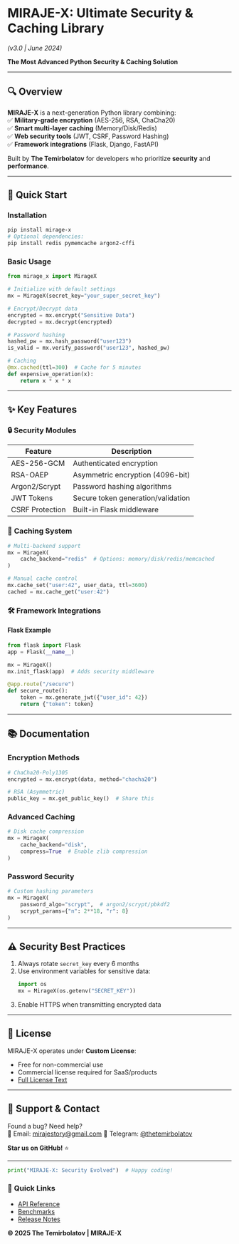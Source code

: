 # **MIRAJE-X: Ultimate Security & Caching Library**  
*(v3.0 | June 2024)*  


**The Most Advanced Python Security & Caching Solution**  

---

## 🔍 **Overview**  
**MIRAJE-X** is a next-generation Python library combining:  
✅ **Military-grade encryption** (AES-256, RSA, ChaCha20)  
✅ **Smart multi-layer caching** (Memory/Disk/Redis)  
✅ **Web security tools** (JWT, CSRF, Password Hashing)  
✅ **Framework integrations** (Flask, Django, FastAPI)  

Built by **The Temirbolatov** for developers who prioritize **security** and **performance**.  

---

## 🚀 **Quick Start**  

### Installation  
```bash
pip install mirage-x
# Optional dependencies:
pip install redis pymemcache argon2-cffi
```

### Basic Usage  
```python
from mirage_x import MirageX

# Initialize with default settings
mx = MirageX(secret_key="your_super_secret_key")

# Encrypt/Decrypt data
encrypted = mx.encrypt("Sensitive Data")
decrypted = mx.decrypt(encrypted)  

# Password hashing
hashed_pw = mx.hash_password("user123")
is_valid = mx.verify_password("user123", hashed_pw)

# Caching 
@mx.cached(ttl=300)  # Cache for 5 minutes
def expensive_operation(x):
    return x * x * x
```

---

## ✨ **Key Features**  

### 🔒 **Security Modules**  
| Feature          | Description                          |
|------------------|--------------------------------------|
| AES-256-GCM      | Authenticated encryption             |
| RSA-OAEP         | Asymmetric encryption (4096-bit)     |
| Argon2/Scrypt    | Password hashing algorithms          |
| JWT Tokens       | Secure token generation/validation   |
| CSRF Protection  | Built-in Flask middleware            |

### 🚄 **Caching System**  
```python
# Multi-backend support
mx = MirageX(
    cache_backend="redis"  # Options: memory/disk/redis/memcached
)

# Manual cache control
mx.cache_set("user:42", user_data, ttl=3600)
cached = mx.cache_get("user:42")
```

### 🛠 **Framework Integrations**  

#### Flask Example  
```python
from flask import Flask
app = Flask(__name__)

mx = MirageX()
mx.init_flask(app)  # Adds security middleware

@app.route("/secure")
def secure_route():
    token = mx.generate_jwt({"user_id": 42})
    return {"token": token}
```

---

## 📚 **Documentation**  

### Encryption Methods  
```python
# ChaCha20-Poly1305
encrypted = mx.encrypt(data, method="chacha20")

# RSA (Asymmetric)
public_key = mx.get_public_key()  # Share this
```

### Advanced Caching  
```python
# Disk cache compression
mx = MirageX(
    cache_backend="disk",
    compress=True  # Enable zlib compression
)
```

### Password Security  
```python
# Custom hashing parameters
mx = MirageX(
    password_algo="scrypt",  # argon2/scrypt/pbkdf2
    scrypt_params={"n": 2**18, "r": 8}
)
```

---

## ⚠️ **Security Best Practices**  
1. Always rotate `secret_key` every 6 months  
2. Use environment variables for sensitive data:  
   ```python
   import os
   mx = MirageX(os.getenv("SECRET_KEY"))
   ```
3. Enable HTTPS when transmitting encrypted data  

---

## 📜 **License**  
MIRAJE-X operates under **Custom License**:  
- Free for non-commercial use  
- Commercial license required for SaaS/products  
- [Full License Text](LICENSE.md)  

---

## 💬 **Support & Contact**  
Found a bug? Need help?  
📧 Email: mirajestory@gmail.com 
💬 Telegram: [@thetemirbolatov](https://t.me/thetemirbolatov)  

**Star us on GitHub!** ⭐  

---

```python
print("MIRAJE-X: Security Evolved")  # Happy coding!
```  

### 🔗 **Quick Links**  
- [API Reference](docs/API.md)  
- [Benchmarks](docs/BENCHMARKS.md)  
- [Release Notes](CHANGELOG.md)  



**© 2025 The Temirbolatov | MIRAJE-X**
